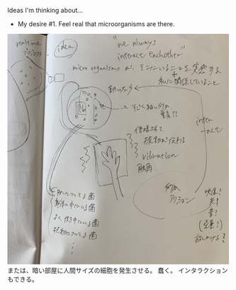 
Ideas I'm thinking about...

- My desire #1. Feel real that microorganisms are there.
<img width="500" alt="img" src="images/IMG_3605.jpeg">
または、暗い部屋に人間サイズの細胞を発生させる。
蠢く。
インタラクションもできる。


